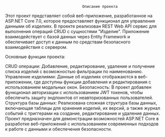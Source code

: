                                        Описание проекта
Этот проект представляет собой веб-приложение, разработанное на ASP.NET Core 7.0, которое предоставляет функционал для управления данными об изделиях. В проекте реализован REST Web API сервис для выполнения операций CRUD с сущностями "Изделие". Приложение взаимодействует с базой данных через Entity Framework и обеспечивает доступ к данным по средствам безопасного взаимодействия с сервером.

Основные функции проекта:

CRUD операции: Добавление, редактирование, удаление и получение списка изделий с возможностью фильтрации по наименованию.
Управление изделиями: Данные об изделиях отображаются в веб-приложении, где доступны функции добавления и редактирования с использованием модальных окон.
Безопасность: В проект добавлен функционал авторизации с использованием JWT токенов, чтобы обеспечить защиту эндпоинтов от неавторизованных пользователей.
Структура базы данных: Реализована сложная структура базы данных, включающая таблицы для хранения изделий, их версий, а также журнал событий с триггерами на создание, редактирование и удаление данных.
Проект предназначен для демонстрации возможностей ASP.NET Core в разработке веб-приложений с использованием современных подходов к работе с данными и обеспечения безопасности.
